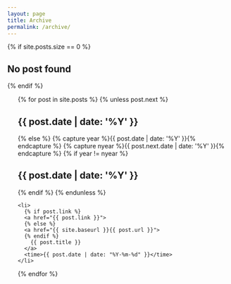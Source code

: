 ```yaml
---
layout: page
title: Archive
permalink: /archive/
---
```


{% if site.posts.size == 0 %}
  <h2>No post found</h2>
{% endif %}

<ul class="archive" syle="list-style:none;">
  {% for post in site.posts %}
    {% unless post.next %}
      <h2>{{ post.date | date: '%Y' }}</h2>
    {% else %}
      {% capture year %}{{ post.date | date: '%Y' }}{% endcapture %}
      {% capture nyear %}{{ post.next.date | date: '%Y' }}{% endcapture %}
      {% if year != nyear %}
        <h2>{{ post.date | date: '%Y' }}</h2>
      {% endif %}
    {% endunless %}

    <li>
      {% if post.link %}
      <a href="{{ post.link }}">
      {% else %}
      <a href="{{ site.baseurl }}{{ post.url }}">
      {% endif %}
        {{ post.title }}
      </a>
      <time>{{ post.date | date: "%Y-%m-%d" }}</time>
    </li>
  {% endfor %}
</ul>
